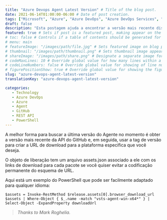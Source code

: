 ```yaml
---
title: "Azure Devops Agent Latest Version" # Title of the blog post.
date: 2021-06-14T01:00:00-06:00 # Date of post creation.
tags: ["Microsoft", "Azure", "Azure DevOps", "Azure DevOps Services", "Agent", "GitHub", "Version", "Release", "vsts-agent-win-x64", "REST API", "PowerShell"]
draft: false
description: "Esta postagem ajuda a encontrar a versão mais recente disponível do Azure DevOps Services." # Description used for search engine.
featured: true # Sets if post is a featured post, making appear on the home page side bar.
# toc: false # Controls if a table of contents should be generated for first-level links automatically.
# menu: main
# featureImage: "/images/path/file.jpg" # Sets featured image on blog post.
# thumbnail: "/images/path/thumbnail.png" # Sets thumbnail image appearing inside card on homepage.
# shareImage: "/images/path/share.png" # Designate a separate image for social media sharing.
# codeMaxLines: 10 # Override global value for how many lines within a code block before auto-collapsing.
# codeLineNumbers: false # Override global value for showing of line numbers within code block.
# figurePositionShow: true # Override global value for showing the figure label.
slug: "azure-devops-agent-latest-version"
translationKey: "azure-devops-agent-latest-version"

categories:
   - Technology
   - Azure DevOps
   - Azure
   - Agent
   - GitHub
   - REST API
   - PowerShell
---
```


A melhor forma para buscar a última versão do Agente no momento é obter a versão mais recente da API do GitHub e, em seguida, usar a tag de versão para criar a URL de download para a plataforma específica que você deseja.

O objeto de liberação tem um arquivo assets.json associado a ele com os links de download para cada pacote se você quiser evitar a codificação permanente do esquema de URL.

Aqui está um exemplo do PowerShell que pode ser facilmente adaptado para qualquer idioma:

```$release = Invoke-RestMethod https://api.github.com/repos/microsoft/azure-pipelines-agent/releases/latest
$assets = Invoke-RestMethod $release.assets[0].browser_download_url
$assets | Where-Object { $_.name -match "vsts-agent-win-x64*" } | Select-Object -ExpandProperty downloadUrl
```

> <cite>Thanks to Mark Roghelia.</cite>

<br>